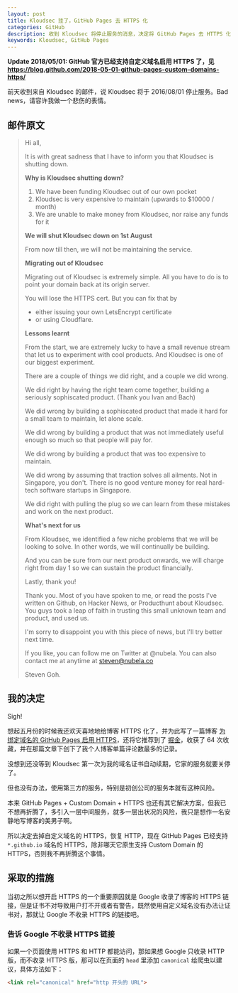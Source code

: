 ```yaml
---
layout: post
title: Kloudsec 挂了，GitHub Pages 去 HTTPS 化
categories: GitHub
description: 收到 Kloudsec 将停止服务的消息，决定将 GitHub Pages 去 HTTPS 化。
keywords: Kloudsec, GitHub Pages
---
```


**Update 2018/05/01: GitHub 官方已经支持自定义域名启用 HTTPS 了，见 <https://blog.github.com/2018-05-01-github-pages-custom-domains-https/>**

前天收到来自 Kloudsec 的邮件，说 Kloudsec 将于 2016/08/01 停止服务。Bad news，请容许我做一个悲伤的表情。

## 邮件原文

> Hi all,
> 
> It is with great sadness that I have to inform you that Kloudsec is shutting down.
> 
> **Why is Kloudsec shutting down?**
> 
> 1. We have been funding Kloudsec out of our own pocket
> 2. Kloudsec is very expensive to maintain (upwards to $10000 / month)
> 3. We are unable to make money from Kloudsec, nor raise any funds for it
> 
> **We will shut Kloudsec down on 1st August**
> 
> From now till then, we will not be maintaining the service.
> 
> **Migrating out of Kloudsec**
> 
> Migrating out of Kloudsec is extremely simple. All you have to do is to point your domain back at its origin server. 
> 
> You will lose the HTTPS cert. But you can fix that by 
> 
> * either issuing your own LetsEncrypt certificate 
> * or using Cloudflare.
> 
> **Lessons learnt**
> 
> From the start, we are extremely lucky to have a small revenue stream that let us to experiment with cool products. And Kloudsec is one of our biggest experiment.
> 
> There are a couple of things we did right, and a couple we did wrong.
> 
> We did right by having the right team come together, building a seriously sophiscated product. (Thank you Ivan and Bach)
> 
> We did wrong by building a sophiscated product that made it hard for a small team to maintain, let alone scale.
> 
> We did wrong by building a product that was not immediately useful enough so much so that people will pay for.
> 
> We did wrong by building a product that was too expensive to maintain.
> 
> We did wrong by assuming that traction solves all ailments. Not in Singapore, you don't. There is no good venture money for real hard-tech software startups in Singapore.
> 
> We did right with pulling the plug so we can learn from these mistakes and work on the next product.
> 
> **What's next for us**
> 
> From Kloudsec, we identified a few niche problems that we will be looking to solve. In other words, we will continually be building.
> 
> And you can be sure from our next product onwards, we will charge right from day 1 so we can sustain the product financially.
> 
> Lastly, thank you!
> 
> Thank you. Most of you have spoken to me, or read the posts I've written on Github, on Hacker News, or Producthunt about Kloudsec. You guys took a leap of faith in trusting this small unknown team and product, and used us.
> 
> I'm sorry to disappoint you with this piece of news, but I'll try better next time.
> 
> If you like, you can follow me on Twitter at @nubela. You can also contact me at anytime at steven@nubela.co
> 
> Steven Goh.

## 我的决定

Sigh!

想起五月份的时候我还欢天喜地地给博客 HTTPS 化了，并为此写了一篇博客 [为绑定域名的 GitHub Pages 启用 HTTPS](https://jaycee-zhu.github.io/2016/05/21/enable-https-for-github-pages/)，还将它推荐到了 [掘金](http://gold.xitu.io/entry/574f7ea17db2a20055c3b818/detail)，收获了 64 次收藏，并在那篇文章下创下了我个人博客单篇评论数最多的记录。

没想到还没等到 Kloudsec 第一次为我的域名证书自动续期，它家的服务就要关停了。

但也没有办法，使用第三方的服务，特别是初创公司的服务本就有这种风险。

本来 GitHub Pages + Custom Domain + HTTPS 也还有其它解决方案，但我已不想再折腾了，多引入一层中间服务，就多一层出状况的风险，我只是想作一名安静地写博客的美男子啊。

所以决定去掉自定义域名的 HTTPS，恢复 HTTP，现在 GitHub Pages 已经支持 `*.github.io` 域名的 HTTPS，除非哪天它原生支持 Custom Domain 的 HTTPS，否则我不再折腾这个事情。

## 采取的措施

当初之所以想开启 HTTPS 的一个重要原因就是 Google 收录了博客的 HTTPS 链接，但是证书不对导致用户打不开或者有警告，既然使用自定义域名没有办法让证书对，那就让 Google 不收录 HTTPS 的链接吧。

### 告诉 Google 不收录 HTTPS 链接

如果一个页面使用 HTTPS 和 HTTP 都能访问，那如果想 Google 只收录 HTTP 版，而不收录 HTTPS 版，那可以在页面的 `head` 里添加 `canonical` 给爬虫以建议，具体方法如下：

```html
<link rel="canonical" href="http 开头的 URL">
```
